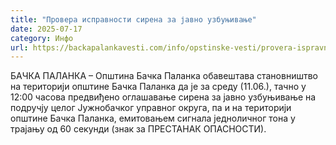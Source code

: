 ```yaml
---
title: "Провера исправности сирена за јавно узбуњивање"
date: 2025-07-17
category: Инфо
url: https://backapalankavesti.com/info/opstinske-vesti/provera-ispravnosti-sirena-za-javno-uzbunjivanje-3/
---
```


БАЧКА ПАЛАНКА – Општина Бачка Паланка обавештава становништво на територији општине Бачка Паланка да је за среду (11.06.), тачно у 12:00 часова предвиђено оглашавање сирена за јавно узбуњивање на подручју целог Јужнобачког управног округа, па и на територији општине Бачка Паланка, емитовањем сигнала једноличног тона у трајању од 60 секунди (знак за ПРЕСТАНАК ОПАСНОСТИ).

